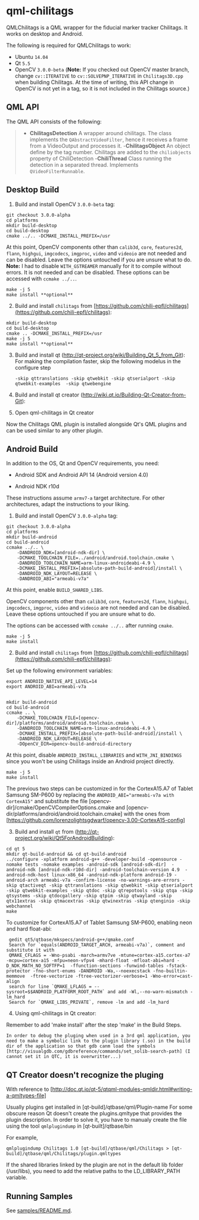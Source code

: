 qml-chilitags
=============

QMLChilitags is a QML wrapper for the fiducial marker tracker Chilitags. It works on desktop and Android.

The following is required for QMLChilitags to work:

  - Ubuntu `14.04`
  - Qt `5.5`
  - OpenCV `3.0.0-beta` (**Note:** If you checked out OpenCV master branch, change `cv::ITERATIVE` to `cv::SOLVEPNP_ITERATIVE` in `Chilitags3D.cpp` when building Chilitags. At the time of writing, this API change in OpenCV is not yet in a tag, so it is not included in the Chilitags source.)

QML API
-------

The QML API consists of the following:

>  - **ChilitagsDetection** A wrapper around chilitags. The class implements the `QAbstractVideoFilter`, hence it receives a frame from a VideoOutput and processes it.
>   -**ChilitagsObject** An object define by the tag number. Chilitags are added to the `chiliobjects` property of ChiliDetection 
>   -**ChiliThread** Class running the detection in a separated thread. Implements `QVideoFilterRunnable`.


Desktop Build
-------------

1. Build and install OpenCV `3.0.0-beta` tag:

  ```
  git checkout 3.0.0-alpha
  cd platforms
  mkdir build-desktop
  cd build-desktop
  cmake ../.. -DCMAKE_INSTALL_PREFIX=/usr
  ```

  At this point, OpenCV components other than `calib3d`, `core`, `features2d`, `flann`, `highgui`, `imgcodecs`, `imgproc`, `video` and `videoio` are not needed and can be disabled. Leave the options untouched if you are unsure what to do. **Note:** I had to disable `WITH_GSTREAMER` manually for it to compile without errors. It is not needed and can be disabled. These options can be accessed with `ccmake ../..`.

  ```
  make -j 5
  make install **optional**
  ```

2. Build and install `chilitags` from [https://github.com/chili-epfl/chilitags](https://github.com/chili-epfl/chilitags):

  ```
  mkdir build-desktop
  cd build-desktop
  cmake .. -DCMAKE_INSTALL_PREFIX=/usr
  make -j 5
  make install **optional**
  ```

3. Build and install qt  (http://qt-project.org/wiki/Building_Qt_5_from_Git):
	For making the compilation faster, skip the following modelus in the configure step
	
	```
	-skip qttranslations -skip qtwebkit -skip qtserialport -skip qtwebkit-examples  -skip qtwebengine 	

	```

4. Build and install qt creator (http://wiki.qt.io/Building-Qt-Creator-from-Git):
	

5. Open qml-chilitags in Qt creator

  Now the Chilitags QML plugin is installed alongside Qt's QML plugins and can be used similar to any other plugin.


Android Build
-------------

In addition to the OS, Qt and OpenCV requirements, you need:

  - Android SDK and Android API 14 (Android version 4.0)

  - Android NDK r10d

These instructions assume `armv7-a` target architecture. For other architectures, adapt the instructions to your liking.


1. Build and install OpenCV `3.0.0-alpha` tag:

  ```
  git checkout 3.0.0-alpha
  cd platforms
  mkdir build-android
  cd build-android
  ccmake ../.. \
      -DANDROID_NDK=[android-ndk-dir] \
      -DCMAKE_TOOLCHAIN_FILE=../android/android.toolchain.cmake \
      -DANDROID_TOOLCHAIN_NAME=arm-linux-androideabi-4.9 \
      -DCMAKE_INSTALL_PREFIX=[absolute-path-build-android]/install \
      -DANDROID_NDK_LAYOUT=RELEASE \
      -DANDROID_ABI="armeabi-v7a"
   ```

  At this point, enable `BUILD_SHARED_LIBS`.

  OpenCV components other than `calib3d`, `core`, `features2d`, `flann`, `highgui`, `imgcodecs`, `imgproc`, `video` and `videoio` are not needed and can be disabled. Leave these options untouched if you are unsure what to do.

  The options can be accessed with `ccmake ../..` after running `cmake`.

  ```
  make -j 5
  make install
  ```

2. Build and install `chilitags` from [https://github.com/chili-epfl/chilitags](https://github.com/chili-epfl/chilitags):

  Set up the following environment variables:
  ```
  export ANDROID_NATIVE_API_LEVEL=14
  export ANDROID_ABI=armeabi-v7a
   
  ```
  
  ```
  mkdir build-android
  cd build-android
  ccmake .. \
      -DCMAKE_TOOLCHAIN_FILE=[opencv-dir]/platforms/android/android.toolchain.cmake \
      -DANDROID_TOOLCHAIN_NAME=arm-linux-androideabi-4.9 \
      -DCMAKE_INSTALL_PREFIX=[absolute-path-build-android]/install \
      -DANDROID_NDK_LAYOUT=RELEASE \
      -DOpenCV_DIR=opencv-build-android-directory 

  ```

  At this point, disable `ANDROID_INSTALL_LIBRARIES` and `WITH_JNI_BINDINGS` since you won't be using Chilitags inside an Android project directly.

  ```
  make -j 5
  make install 
  ```
The previous two steps can be customized in for the CortexA15.A7 of Tablet Samsung SM-P600 by replacing the `ANDROID_ABI="armeabi-v7a with CortexA15"` and substitute the file  [opencv-dir]/cmake/OpenCVCompilerOptions.cmake and [opencv-dir/platforms/android/android.toolchain.cmake] with the ones from [https://github.com/lorenzolightsgdwarf/opencv-3.00-CortexA15-config]


3. Build and install `qt` from (http://qt-project.org/wiki/Qt5ForAndroidBuilding):

  ```
  cd qt 5
  mkdir qt-build-android && cd qt-build-android
  ../configure -xplatform android-g++ -developer-build -opensource -nomake tests -nomake examples -android-sdk [android-sdk-dir]  -android-ndk [android-ndk-r10d-dir] -android-toolchain-version 4.9  -android-ndk-host linux-x86_64 -android-ndk-platform android-19 -android-arch armeabi-v7a -confirm-license -no-warnings-are-errors -skip qtactiveqt -skip qttranslations -skip qtwebkit -skip qtserialport -skip qtwebkit-examples -skip qtdoc -skip qtrepotools -skip qtqa -skip qtsystems -skip qtdocgallery -skip qtpim -skip qtwayland -skip qtx11extras -skip qtmacextras -skip qtwinextras -skip qtenginio -skip webchannel
  make
  ```

To customize for CortexA15.A7 of Tablet Samsung SM-P600, enabling neon and hard float-abi:
  
   ```
   	gedit qt5/qtbase/mkspecs/android-g++/qmake.conf
	Search for `equals(ANDROID_TARGET_ARCH, armeabi-v7a)`, comment and substitute it with 
	QMAKE_CFLAGS = -Wno-psabi -march=armv7ve -mtune=cortex-a15.cortex-a7  -mcpu=cortex-a15 -mfpu=neon-vfpv4 -mhard-float -mfloat-abi=hard -  D_NDK_MATH_NO_SOFTFP=1  -ffunction-sections -funwind-tables -fstack-protector -fno-short-enums -DANDROID -Wa,--noexecstack -fno-builtin-memmove  -ftree-vectorize -ftree-vectorizer-verbose=1 -Wno-error=cast-align
	search for line `QMAKE_LFLAGS = --sysroot=$$ANDROID_PLATFORM_ROOT_PATH` and add -Wl,--no-warn-mismatch -lm_hard
	Search for `QMAKE_LIBS_PRIVATE`, remove -lm and add -lm_hard

   ```

4. Using qml-chilitags in Qt creator:

  Remember to add 'make install' after the step 'make' in the Build Steps.
  
	In order to debug the pluging when used in a 3rd qml application, you need to make a symbolic link to the plugin library (.so) in the build dir of the application so that gdb canm load the symbols [http://visualgdb.com/gdbreference/commands/set_solib-search-path] (I cannot set it in QTC, it is overwritter...) 

QT Creator doesn't recognize the pluging
----------------------------------------
With reference to [http://doc.qt.io/qt-5/qtqml-modules-qmldir.html#writing-a-qmltypes-file]

Usually plugins get installed in [qt-build]/qtbase/qml/Plugin-name
For some obscure reason Qt doesn't create the plugins.qmltype that provides the plugin description.
In order to solve it, you have to manualy create the file using the tool `qmlplugindump` in [qt-built]/qtbase/bin

For example, 
```
qmlplugindump Chilitags 1.0 [qt-build]/qtbase/qml/Chilitags > [qt-build]/qtbase/qml/Chilitags/plugin.qmltypes
```
If the shared libraries linked by the plugin are not in the default lib folder (/usr/libs), you need to add the relative paths to the LD_LIBRARY_PATH variable. 

Running Samples
---------------

See [samples/README.md](samples/README.md).

